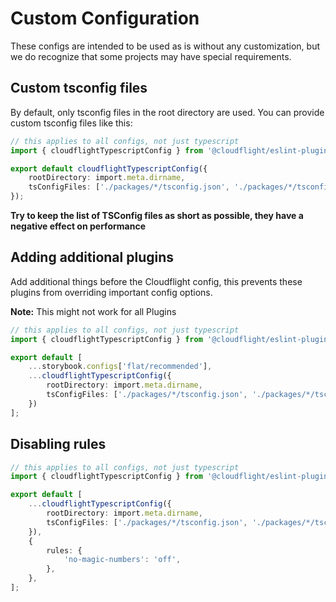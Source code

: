
# Custom Configuration
These configs are intended to be used as is without any customization, but we do recognize that some projects may have special requirements.

## Custom tsconfig files
By default, only tsconfig files in the root directory are used. You can provide custom tsconfig files like this:

```ts
// this applies to all configs, not just typescript
import { cloudflightTypescriptConfig } from '@cloudflight/eslint-plugin-typescript';

export default cloudflightTypescriptConfig({
    rootDirectory: import.meta.dirname,
    tsConfigFiles: ['./packages/*/tsconfig.json', './packages/*/tsconfig.spec.json'],
});
```
**Try to keep the list of TSConfig files as short as possible, they have a negative effect on performance**

## Adding additional plugins
Add additional things before the Cloudflight config, this prevents these plugins from overriding important config options.

**Note:** This might not work for all Plugins

```ts
// this applies to all configs, not just typescript
import { cloudflightTypescriptConfig } from '@cloudflight/eslint-plugin-typescript';

export default [
    ...storybook.configs['flat/recommended'],
    ...cloudflightTypescriptConfig({
        rootDirectory: import.meta.dirname,
        tsConfigFiles: ['./packages/*/tsconfig.json', './packages/*/tsconfig.spec.json'],
    })
];
```

## Disabling rules

```ts
// this applies to all configs, not just typescript
import { cloudflightTypescriptConfig } from '@cloudflight/eslint-plugin-typescript';

export default [
    ...cloudflightTypescriptConfig({
        rootDirectory: import.meta.dirname,
        tsConfigFiles: ['./packages/*/tsconfig.json', './packages/*/tsconfig.spec.json'],
    }),
    {
        rules: {
            'no-magic-numbers': 'off',
        },
    },
];
```
